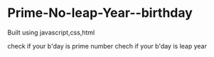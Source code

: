 # Prime-No-leap-Year--birthday

Built using javascript,css,html

check if your b'day is prime number
chech if your b'day is leap year

